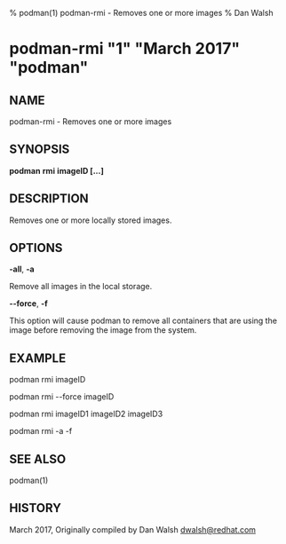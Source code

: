 % podman(1) podman-rmi - Removes one or more images
% Dan Walsh
# podman-rmi "1" "March 2017" "podman"

## NAME
podman\-rmi - Removes one or more images

## SYNOPSIS
**podman** **rmi** **imageID [...]**

## DESCRIPTION
Removes one or more locally stored images.

## OPTIONS

**-all**, **-a**

Remove all images in the local storage.

**--force**, **-f**

This option will cause podman to remove all containers that are using the image before removing the image from the system.

## EXAMPLE

podman rmi imageID

podman rmi --force imageID

podman rmi imageID1 imageID2 imageID3

podman rmi -a -f

## SEE ALSO
podman(1)

## HISTORY
March 2017, Originally compiled by Dan Walsh <dwalsh@redhat.com>
